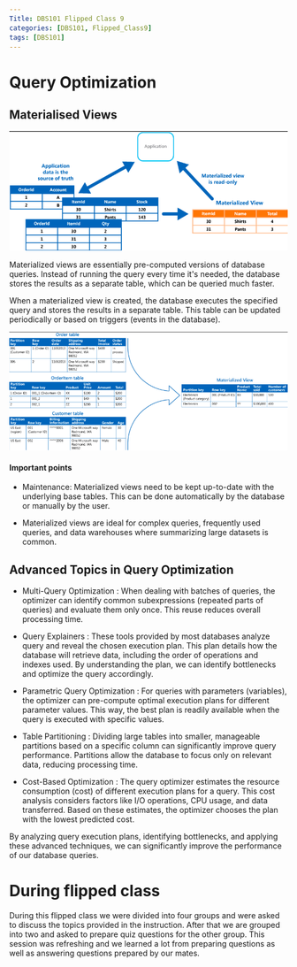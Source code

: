 ```yaml
---
Title: DBS101 Flipped Class 9
categories: [DBS101, Flipped_Class9]
tags: [DBS101]
---
```


#  Query Optimization

##  Materialised Views

![alt text](<../images/DBS101-images/Screenshot from 2024-05-23 23-44-42.png>)

Materialized views are essentially pre-computed versions of database queries. Instead of running the query every time it's needed, the database stores the results as a separate table, which can be queried much faster.

 When a materialized view is created, the database executes the specified query and stores the results in a separate table. This table can be updated periodically or based on triggers (events in the database).

 ![alt text](<../images/DBS101-images/Screenshot from 2024-05-23 23-46-59.png>)

#### Important points
- Maintenance: Materialized views need to be kept up-to-date with the underlying base tables. This can be done automatically by the database or manually by the user.

-  Materialized views are ideal for complex queries, frequently used queries, and data warehouses where summarizing large datasets is common.

## Advanced Topics in Query Optimization

- Multi-Query Optimization : When dealing with batches of queries, the optimizer can identify common subexpressions (repeated parts of queries) and evaluate them only once. This reuse reduces overall processing time.

- Query Explainers : These tools provided by most databases analyze query and reveal the chosen execution plan. This plan details how the database will retrieve data, including the order of operations and indexes used. By understanding the plan, we can identify bottlenecks and optimize the query accordingly.

- Parametric Query Optimization : For queries with parameters (variables), the optimizer can pre-compute optimal execution plans for different parameter values. This way, the best plan is readily available when the query is executed with specific values.

- Table Partitioning : Dividing large tables into smaller, manageable partitions based on a specific column can significantly improve query performance. Partitions allow the database to focus only on relevant data, reducing processing time.

- Cost-Based Optimization : The query optimizer estimates the resource consumption (cost) of different execution plans for a query. This cost analysis considers factors like I/O operations, CPU usage, and data transferred. Based on these estimates, the optimizer chooses the plan with the lowest predicted cost.

By analyzing query execution plans, identifying bottlenecks, and applying these advanced techniques, we can significantly improve the performance of our database queries.

# During flipped class
During this flipped class we were divided into four groups and were asked to discuss the topics provided in the instruction. After that we are grouped into two and asked to prepare quiz questions for the other group. This session was refreshing and we learned a lot from preparing questions as well as answering questions prepared by our mates. 